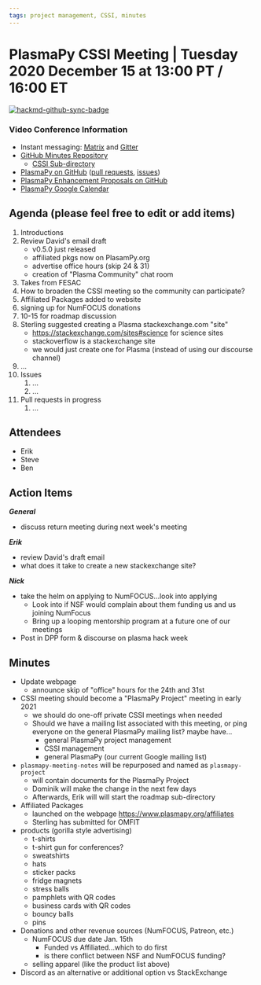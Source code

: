 ```yaml
---
tags: project management, CSSI, minutes
---
```


# PlasmaPy CSSI Meeting | Tuesday 2020 December 15 at 13:00 PT / 16:00 ET

[![hackmd-github-sync-badge](https://hackmd.io/HZXSYgUpRKuDAjXHxYRXUQ/badge)](https://hackmd.io/HZXSYgUpRKuDAjXHxYRXUQ)

### Video Conference Information
* Instant messaging: [Matrix](https://element.im/app/#/room/#plasmapy:openastronomy.org) and [Gitter](https://gitter.im/PlasmaPy/Lobby)
* [GitHub Minutes Repository](https://github.com/PlasmaPy/plasmapy-project)
    * [CSSI Sub-directory](https://github.com/PlasmaPy/plasmapy-project/tree/master/CSSI_2020-present)
* [PlasmaPy on GitHub](https://github.com/PlasmaPy/plasmapy) ([pull requests](https://github.com/PlasmaPy/plasmapy/pulls), [issues](https://github.com/PlasmaPy/plasmapy/issues))
* [PlasmaPy Enhancement Proposals on GitHub](https://github.com/PlasmaPy/PlasmaPy-PLEPs)
* [PlasmaPy Google Calendar](https://calendar.google.com/calendar?cid=bzVsb3ZkcW0zaWxsam00ZTlrMDd2cmw5bWdAZ3JvdXAuY2FsZW5kYXIuZ29vZ2xlLmNvbQ)

## Agenda (please feel free to edit or add items)

1. Introductions
2. Review David's email draft
    * v0.5.0 just released
    * affiliated pkgs now on PlasamPy.org
    * advertise office hours (skip 24 & 31)
    * creation of "Plasma Community" chat room
4. Takes from FESAC
5. How to broaden the CSSI meeting so the community can participate?
6. Affiliated Packages added to website
7. signing up for NumFOCUS donations
8. 10-15 for roadmap discussion
9. Sterling suggested creating a Plasma stackexchange.com "site"
    * https://stackexchange.com/sites#science for science sites
    * stackoverflow is a stackexchange site
    * we would just create one for Plasma (instead of using our discourse channel)
10. ...
11. Issues
    1. ...
    2. ...
12. Pull requests in progress 
    1. ...
    
## Attendees

* Erik
* Steve
* Ben

## Action Items

***General***
* discuss return meeting during next week's meeting

***Erik***
* review David's draft email
* what does it take to create a new stackexchange site?

***Nick***
* take the helm on applying to NumFOCUS...look into applying
    * Look into if NSF would complain about them funding us and us joining NumFocus
    * Bring up a looping mentorship program at a future one of our meetings
* Post in DPP form & discourse on plasma hack week


## Minutes

* Update webpage
    * announce skip of "office" hours for the 24th and 31st
* CSSI meeting should become a "PlasmaPy Project" meeting in early 2021
    * we should do one-off private CSSI meetings when needed
    * Should we have a mailing list associated with this meeting, or ping everyone on the general PlasmaPy mailing list? maybe have...
        * general PlasmaPy project management
        * CSSI management
        * general PlasmaPy (our current Google mailing list)
* `plasmapy-meeting-notes` will be repurposed and named as `plasmapy-project`
    * will contain documents for the PlasmaPy Project
    * Dominik will make the change in the next few days
    * Afterwards, Erik will will start the roadmap sub-directory
* Affiliated Packages
    * launched on the webpage https://www.plasmapy.org/affiliates
    * Sterling has submitted for OMFIT
* products (gorilla style advertising)
    * t-shirts
    * t-shirt gun for conferences?
    * sweatshirts
    * hats
    * sticker packs
    * fridge magnets
    * stress balls
    * pamphlets with QR codes
    * business cards with QR codes
    * bouncy balls
    * pins
* Donations and other revenue sources (NumFOCUS, Patreon, etc.)
    * NumFOCUS due date Jan. 15th
        * Funded vs Affiliated...which to do first
        * is there conflict between NSF and NumFOCUS funding?
    * selling apparel (like the product list above)
* Discord as an alternative or additional option vs StackExchange

